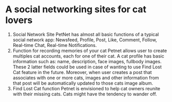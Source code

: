 # A social networking sites for cat lovers
1. Social Network Site
   PetNet has almost all basic functions of a typical social network app: Newsfeed, Profile, Post, Like, Comment, Follow,  Real-time Chat, Real-time Notifications.
2. Function for recording memories of your cat
   Petnet allows user to create multiples cat accounts, each for one of their cat. A cat profile has basic information such as: name, description, face images, fullbody images. These 2 latter fields could be used in case of wanting to use Find Lost Cat feature in the future.
   Moreover, when user creates a post that associates with one or more cats, images and other information from that post will be automatically updated to those cats image album.
3. Find Lost Cat function
Petnet is envisioned to help cat owners reunite with their missing cats. Cats might have the tendency to wander off.
